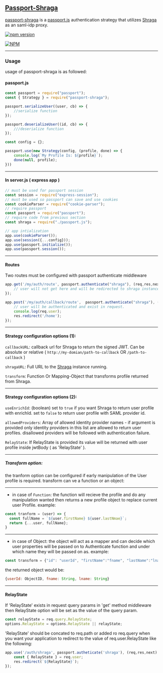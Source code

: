 ## [Passport-Shraga](https://shragauser.github.io/passport-shraga/#/)
[passport-shraga](https://github.com/ShragaUser/passport-shraga) is a [passport.js](http://www.passportjs.org/) authentication strategy that utilizes [Shraga](https://shragauser.github.io/adfs-proxy-shraga/) as an saml-idp proxy. 

[![npm version](https://badge.fury.io/js/passport-shraga.svg)](https://badge.fury.io/js/passport-shraga)

[![NPM](https://nodei.co/npm/passport-shraga.png)](https://nodei.co/npm/passport-shraga/)

---

### Usage
usage of passport-shraga is as followed:
#### passport.js

```js
const passport = require("passport");
const { Strategy } = require("passport-shraga");

passport.serializeUser((user, cb) => {
    //serialize function
});

passport.deserializeUser((id, cb) => {
    ///deserialize function
});

const config = {};

passport.use(new Strategy(config, (profile, done) => {
    console.log(`My Profile Is: ${profile}`);
    done(null, profile);
}))
```

----

#### In server.js ( express app )

```js
// must be used for passport session
const session = require("express-session");
// must be used so passport can save and use cookies
const cookieParser = require("cookie-parser");
// require passport
const passport = require("passport");
// require code from previous section
const shraga = require("./passport.js");

// app intialization
app.use(cookieParser());
app.use(session({...config}));
app.use(passport.initialize());
app.use(passport.session());
```

----

#### Routes
Two routes must be configured with passport authenticate middleware

```js
app.get('/my/auth/route', passport.authenticate("shraga"), (req,res,next) => {
    // user will not get here and will be redirected to shraga instance configured.
});

app.post('/my/auth/callback/route',  passport.authenticate("shraga"), (req,res,next) => {
    // user will be authenticated and exist in request.
    console.log(req.user);
    res.redirect('/home');
});
```

----

#### Strategy configuration options (1):
```callbackURL```: callback url for Shraga to return the signed JWT. Can be absolute or relative ( ```http://my-domian/path-to-callback``` OR ```/path-to-callback``` )

```shragaURL```: Full URL to the [Shraga](https://shragauser.github.io/adfs-proxy-shraga/) instance running.

```transform```: Function Or Mapping-Object that transforms profile returned from Shraga. 

----

#### Strategy configuration options (2):
```useEnrichId```: (boolean) set to ```true``` if you want Shraga to return user profile with enrichId. set to ```false``` to return user profile with SAML provider id.

```allowedProviders```: Array of allowed identity provider names - if argument is provided only identity providers in this list are allowed to return user profiles. disallowed providers will be followed with authentication failure.

```RelayState```: If RelayState is provided its value will be returned with user profile inside jwtBody ( as 'RelayState' ).

----

##### Transform option:
the tranform option can be configured if early manipulation of the User profile is required. 
transform can ve a function or an object:

----

* in case of ```Function```: the function will recieve the profile and do any manipulation wanted then returns a new profile object to replace current user Profile. example: 
```js
const tranform = (user) => {
  const fullName = `${user.firstName} ${user.lastNmae}`;
  return {...user, fullName};
}
```

----

* in case of Object: the object will act as a mapper and can decide which user properties will be passed on to Authenticate function and under which name they will be passed on as. example:
```js
const transform = {"id": "userId", "firstName":"fname", "lastName":"lname"};
```
the returned object would be: 
```js
{userId: ObjectID, fname: String, lname: String}
```

----

#### RelayState

If 'RelayState' exists in request query params in 'get' method middleware then RelayState option will be set as the value of the query param.

```js
const relayState = req.query.RelayState;
options.RelayState = options.RelayState || relayState; 
```

'RelayState' should be concated to req.path or added ro req.query when you want your application to redirect to the value of req.user.RelayState like the following:

```js
app.use('/auth/shraga', passport.autheticate('shraga'), (req,res,next) => {
    const { RelayState } = req.user;
    res.redirect(`${RelayState}`);
});
```
